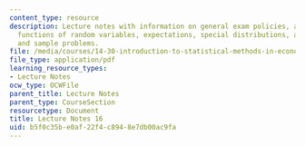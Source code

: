 ```yaml
---
content_type: resource
description: Lecture notes with information on general exam policies, a review of
  functions of random variables, expectations, special distributions, asymptotic theory,
  and sample problems.
file: /media/courses/14-30-introduction-to-statistical-methods-in-economics-spring-2009/b5f0c35be0af22f4c8948e7db00ac9fa_MIT14_30s09_lec16.pdf
file_type: application/pdf
learning_resource_types:
- Lecture Notes
ocw_type: OCWFile
parent_title: Lecture Notes
parent_type: CourseSection
resourcetype: Document
title: Lecture Notes 16
uid: b5f0c35b-e0af-22f4-c894-8e7db00ac9fa
---
```

